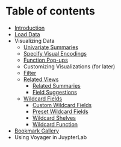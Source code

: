 # Table of contents

* [Introduction](README.md)
* [Load Data](load-data.md)
* Visualizing Data
  * [Univariate Summaries](visualizing-data/univariate-summaries.md)
  * [Specify Visual Encodings](visualizing-data/specify-visual-encoding.md)
  * [Function Pop-ups](visualizing-data/function-pop-ups.md)
  * Customizing Visualizations \(for later\)
  * [Filter](visualizing-data/filter.md)
  * [Related Views](visualizing-data/related-views/README.md)
    * [Related Summaries](visualizing-data/related-views/related-summaries.md)
    * [Field Suggestions](visualizing-data/related-views/field-suggestions.md)
  * [Wildcard Fields](visualizing-data/wildcard-fields/README.md)
    * [Custom Wildcard Fields](visualizing-data/wildcard-fields/custom-wildcard-fields.md)
    * [Preset Wildcard Fields](visualizing-data/wildcard-fields/preset-wildcard-fields.md)
    * [Wildcard Shelves](visualizing-data/wildcard-fields/wildcard-shelves.md)
    * [Wildcard Function](visualizing-data/wildcard-fields/wildcard-function.md)
* [Bookmark Gallery](bookmark-gallery.md)
* Using Voyager in JuypterLab

